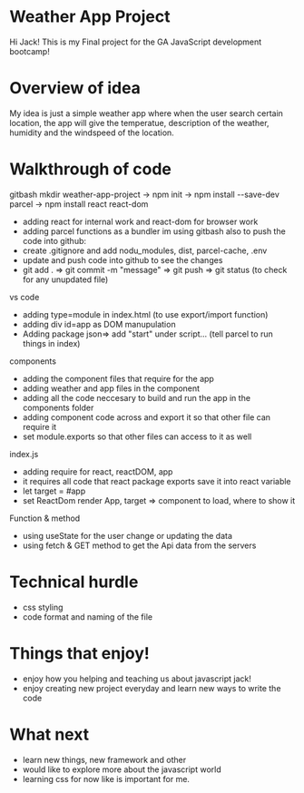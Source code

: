 # Weather App Project
Hi Jack! This is my Final project for the GA JavaScript development bootcamp!

# Overview of idea
My idea is just a simple weather app where when the user search certain location, the app will give the temperatue, description of the weather, humidity and the windspeed of the location.

# Walkthrough of code
gitbash
mkdir weather-app-project -> npm init -> npm install --save-dev parcel -> npm install react react-dom
- adding react for internal work and react-dom for browser work
- adding parcel functions as a bundler
im using gitbash also to push the code into github:
- create .gitignore and add nodu_modules, dist, parcel-cache, .env
- update and push code into github to see the changes
- git add . => git commit -m "message" => git push => git status (to check for any unupdated file)

vs code
- adding type=module in index.html (to use export/import function)
- adding div id=app as DOM manupulation
- Adding package json=> add "start" under script... (tell parcel to run things in index)

components
- adding the component files that require for the app
- adding weather and app files in the component 
- adding all the code neccesary to build and run the app in the components folder
- adding component code across and export it so that other file can require it
- set module.exports so that other files can access to it as well

index.js
- adding require for react, reactDOM, app
- it requires all code that react package exports save it into react variable
- let target = #app
- set ReactDom render App, target => component to load, where to show it

Function & method
- using useState for the user change or updating the data
- using fetch & GET method to get the Api data from the servers

# Technical hurdle
- css styling
- code format and naming of the file

# Things that enjoy!
- enjoy how you helping and teaching us about javascript jack!
- enjoy creating new project everyday and learn new ways to write the code

# What next
- learn new things, new framework and other
- would like to explore more about the javascript world
- learning css for now like is important for me.
